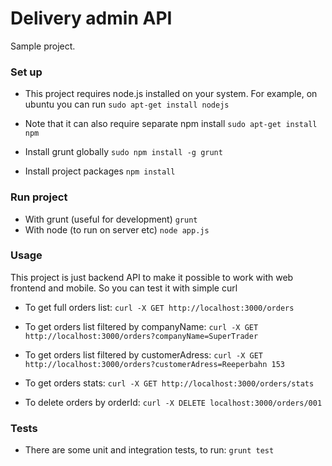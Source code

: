 # Delivery admin API #

Sample project.

### Set up ###

* This project requires node.js installed on your system. For example, on ubuntu you can run
`sudo apt-get install nodejs`

* Note that it can also require separate npm install 
`sudo apt-get install npm`

* Install grunt globally
`sudo npm install -g grunt`

* Install project packages
`npm install`

### Run project ###

* With grunt (useful for development)
`grunt`
* With node (to run on server etc)
`node app.js`

### Usage ###
This project is just backend API to make it possible to work with web frontend and mobile. So you can test it with simple curl

* To get full orders list:
`curl -X GET http://localhost:3000/orders`

* To get orders list filtered by companyName:
`curl -X GET http://localhost:3000/orders?companyName=SuperTrader`

* To get orders list filtered by customerAdress:
`curl -X GET http://localhost:3000/orders?customerAdress=Reeperbahn 153`

* To get orders stats:
`curl -X GET http://localhost:3000/orders/stats`

* To delete orders by orderId:
`curl -X DELETE localhost:3000/orders/001`

### Tests ###

* There are some unit and integration tests, to run:
`grunt test`